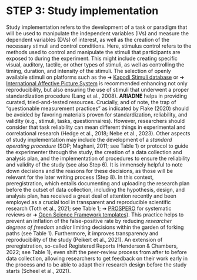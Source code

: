 # STEP 3: Study implementation

Study implementation refers to the development of a task or paradigm that will be used to manipulate the independent variables (IVs) and measure the dependent variables (DVs) of interest, as well as the creation of the necessary stimuli and control conditions. Here, stimulus control refers to the methods used to control and manipulate the stimuli that participants are exposed to during the experiment. This might include creating specific visual, auditory, tactile, or other types of stimuli, as well as controlling the timing, duration, and intensity of the stimuli. The selection of openly available stimuli on platforms such as the ➜ [Kapodi Stimuli database](https://airtable.com/shrnVoUZrwu6riP9b/tbljKUnVvikhzaNvF/viwlo7OvlHBG2q88P?blocks=hide) or ➜ [International Affective Picture System](https://csea.phhp.ufl.edu/media.html) is recommended enhancing not only reproducibility, but also ensuring the use of stimuli that underwent a proper standardization procedure (Lang et al., 2008). **ARIADNE** helps in providing curated, tried-and-tested resources. Crucially, and of note, the trap of “questionable measurement practices” as indicated by Flake (2020) should be avoided by favoring materials proven for standardization, reliability, and validity (e.g., stimuli, tasks, questionnaires). However, researchers should consider that task reliability can mean different things in experimental and correlational research (Hedge et al., 2018; Nebe et al., 2023). Other aspects of study implementation may include the development of a _standard operating procedure_ (SOP; Maghani, 2011; see Table 1) or protocol to guide the experimenter through the study, the creation of a data collection and analysis plan, and the implementation of procedures to ensure the reliability and validity of the study (see also Step 6). It is immensely helpful to note down decisions and the reasons for these decisions, as those will be relevant for the later writing process (Step 8). In this context, preregistration, which entails documenting and uploading the research plan before the outset of data collection, including the hypothesis, design, and analysis plan, has received a great deal of attention recently and been employed as a crucial tool in transparent and reproducible scientific research (Toth et al., 2021; see Table 1; ➜ [PROSPERO](https://www.crd.york.ac.uk/prospero/) for systematic reviews or ➜ [Open Science Framework templates](https://osf.io/zg78t)). This practice helps to prevent an inflation of the false-positive rate by reducing _researcher degrees of freedom_ and/or limiting decisions within the garden of forking paths (see Table 1). Furthermore, it improves transparency and reproducibility of the study (Peikert et al., 2021). An extension of preregistration, so-called Registered Reports (Henderson & Chambers, 2022; see Table 1), even shift the peer-review process from after to before data collection, allowing researchers to get feedback on their work early in the process and to be able to adapt their research design before the study starts (Scheel et al., 2021).
